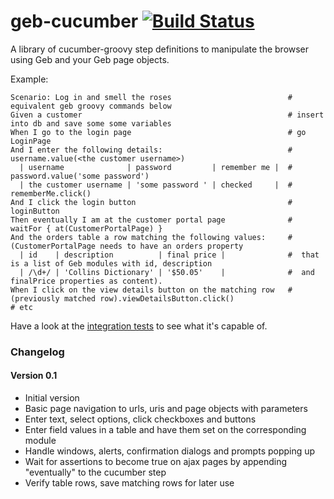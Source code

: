 geb-cucumber [![Build Status](https://travis-ci.org/tomdcc/geb-cucumber.svg?branch=master)](https://travis-ci.org/tomdcc/geb-cucumber)
============

A library of cucumber-groovy step definitions to manipulate the browser
using Geb and your Geb page objects.

Example:

```cucumber
Scenario: Log in and smell the roses                          # equivalent geb groovy commands below
Given a customer                                              # insert into db and save some some variables
When I go to the login page                                   # go LoginPage
And I enter the following details:                            # username.value(<the customer username>)
  | username              | password         | remember me |  # password.value('some password')
  | the customer username | 'some password ' | checked     |  # rememberMe.click()
And I click the login button                                  # loginButton
Then eventually I am at the customer portal page              # waitFor { at(CustomerPortalPage) }
And the orders table a row matching the following values:     # (CustomerPortalPage needs to have an orders property
  | id    | description          | final price |              #  that is a list of Geb modules with id, description 
  | /\d+/ | 'Collins Dictionary' | '$50.05'    |              #  and finalPrice properties as content).
When I click on the view details button on the matching row   # (previously matched row).viewDetailsButton.click()
# etc
```

Have a look at the [integration tests](https://github.com/tomdcc/geb-cucumber/tree/master/integration-test/src/cucumber/features)
to see what it's capable of.


### Changelog

#### Version 0.1
 - Initial version
 - Basic page navigation to urls, uris and page objects with parameters
 - Enter text, select options, click checkboxes and buttons
 - Enter field values in a table and have them set on the corresponding module
 - Handle windows, alerts, confirmation dialogs and prompts popping up
 - Wait for assertions to become true on ajax pages by appending "eventually"
   to the cucumber step
 - Verify table rows, save matching rows for later use